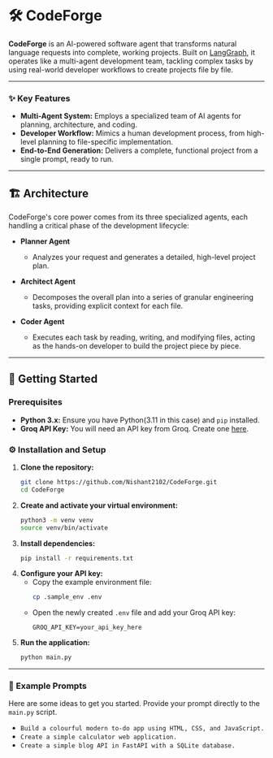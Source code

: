 # 🛠️ CodeForge

**CodeForge** is an AI-powered software agent that transforms natural language requests into complete, working projects. Built on [LangGraph](https://github.com/langchain-ai/langgraph), it operates like a multi-agent development team, tackling complex tasks by using real-world developer workflows to create projects file by file.

---

### ✨ Key Features

* **Multi-Agent System:** Employs a specialized team of AI agents for planning, architecture, and coding.
* **Developer Workflow:** Mimics a human development process, from high-level planning to file-specific implementation.
* **End-to-End Generation:** Delivers a complete, functional project from a single prompt, ready to run.

---

## 🏗️ Architecture

CodeForge's core power comes from its three specialized agents, each handling a critical phase of the development lifecycle:

* **Planner Agent**
    * Analyzes your request and generates a detailed, high-level project plan.

* **Architect Agent**
    * Decomposes the overall plan into a series of granular engineering tasks, providing explicit context for each file.

* **Coder Agent**
    * Executes each task by reading, writing, and modifying files, acting as the hands-on developer to build the project piece by piece.

---

## 🚀 Getting Started

### Prerequisites
* **Python 3.x:** Ensure you have Python(3.11 in this case) and `pip` installed.
* **Groq API Key:** You will need an API key from Groq. Create one [here](https://console.groq.com/keys).

### ⚙️ Installation and Setup
1.  **Clone the repository:**
    ```bash
    git clone https://github.com/Nishant2102/CodeForge.git
    cd CodeForge
    ```
2.  **Create and activate your virtual environment:**
    ```bash
    python3 -m venv venv
    source venv/bin/activate
    ```
3.  **Install dependencies:**
    ```bash
    pip install -r requirements.txt
    ```
4.  **Configure your API key:**
    * Copy the example environment file:
        ```bash
        cp .sample_env .env
        ```
    * Open the newly created `.env` file and add your Groq API key:
        ```
        GROQ_API_KEY=your_api_key_here
        ```
5.  **Run the application:**
    ```bash
    python main.py
    ```

---

### 🧪 Example Prompts

Here are some ideas to get you started. Provide your prompt directly to the `main.py` script.

* `Build a colourful modern to-do app using HTML, CSS, and JavaScript.`
* `Create a simple calculator web application.`
* `Create a simple blog API in FastAPI with a SQLite database.`

